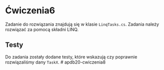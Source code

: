 # Ćwiczenia6

Zadanie do rozwiązania znajdują się w klasie `LinqTasks.cs`. Zadania należy rozwiązać za pomocą składni LINQ.

## Testy
Do zadania zostały dodane testy, które wskazują czy poprawnie rozwiązaliśmy dany `TaskX`. 
#   a p d b 2 0 - c w i c z e n i a 8  
 
